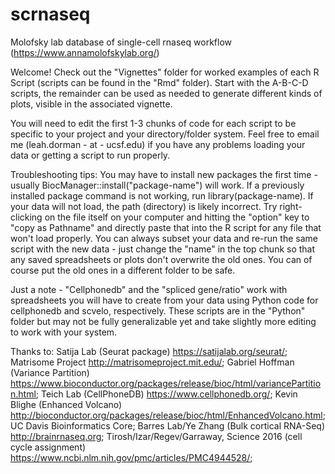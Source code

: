 # scrnaseq
Molofsky lab database of single-cell rnaseq workflow (https://www.annamolofskylab.org/)




Welcome! Check out the "Vignettes" folder for worked examples of each R Script (scripts can be found in the "Rmd" folder). Start with the A-B-C-D scripts, the remainder can be used as needed to generate different kinds of plots, visible in the associated vignette. 




You will need to edit the first 1-3 chunks of code for each script to be specific to your project and your directory/folder system. Feel free to email me (leah.dorman - at - ucsf.edu) if you have any problems loading your data or getting a script to run properly. 






Troubleshooting tips: 
You may have to install new packages the first time - usually BiocManager::install("package-name") will work. 
If a previously installed package command is not working, run library(package-name). 
If your data will not load, the path (directory) is likely incorrect. Try right-clicking on the file itself on your computer and hitting the "option" key to "copy as Pathname" and directly paste that into the R script for any file that won't load properly. 
You can always subset your data and re-run the same script with the new data - just change the  "name" in the top chunk so that any saved spreadsheets or plots don't overwrite the old ones. You can of course put the old ones in a different folder to be safe. 






Just a note - "Cellphonedb" and the "spliced gene/ratio" work with spreadsheets you will have to create from your data using Python code for cellphonedb and scvelo, respectively. These scripts are in the "Python" folder but may not be fully generalizable yet and take slightly more editing to work with your system. 

Thanks to: 
Satija Lab (Seurat package) https://satijalab.org/seurat/;
Matrisome Project http://matrisomeproject.mit.edu/;
Gabriel Hoffman (Variance Partition) https://www.bioconductor.org/packages/release/bioc/html/variancePartition.html;
Teich Lab (CellPhoneDB) https://www.cellphonedb.org/;
Kevin Blighe (Enhanced Volcano) http://bioconductor.org/packages/release/bioc/html/EnhancedVolcano.html;
UC Davis Bioinformatics Core;
Barres Lab/Ye Zhang (Bulk cortical RNA-Seq) http://brainrnaseq.org;
Tirosh/Izar/Regev/Garraway, Science 2016 (cell cycle assignment) https://www.ncbi.nlm.nih.gov/pmc/articles/PMC4944528/;

